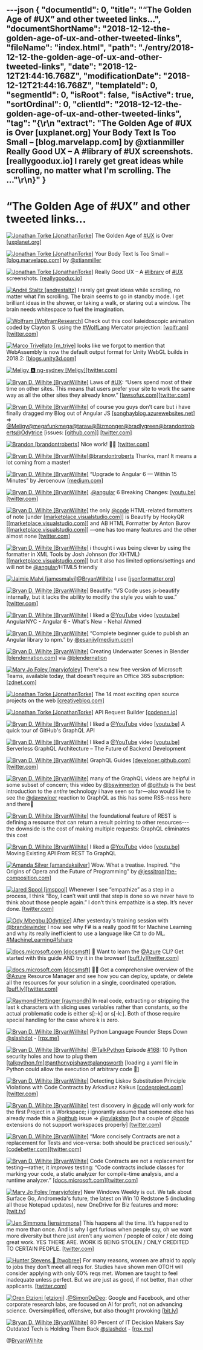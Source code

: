 ---json
{
  "documentId": 0,
  "title": "“The Golden Age of #UX” and other tweeted links…",
  "documentShortName": "2018-12-12-the-golden-age-of-ux-and-other-tweeted-links",
  "fileName": "index.html",
  "path": "./entry/2018-12-12-the-golden-age-of-ux-and-other-tweeted-links",
  "date": "2018-12-12T21:44:16.768Z",
  "modificationDate": "2018-12-12T21:44:16.768Z",
  "templateId": 0,
  "segmentId": 0,
  "isRoot": false,
  "isActive": true,
  "sortOrdinal": 0,
  "clientId": "2018-12-12-the-golden-age-of-ux-and-other-tweeted-links",
  "tag": "{\r\n  \"extract\": \"The Golden Age of #UX is Over [uxplanet.org] Your Body Text Is Too Small – [blog.marvelapp.com] by @xtianmiller Really Good UX – A #library of #UX screenshots. [reallygoodux.io] I rarely get great ideas while scrolling, no matter what I'm scrolling. The ...\"\r\n}"
}
---

# “The Golden Age of #UX” and other tweeted links…

[<img alt="Jonathan Torke [JonathanTorke]" src="https://songhay.blob.core.windows.net:443/shared-social-twitter/JonathanTorke.jpg">](https://jonathantorke.me/) The Golden Age of [#UX](http://twitter.com/search?q='%23UX) is Over [[uxplanet.org]](https://uxplanet.org/the-golden-age-of-ux-is-over-ac318099c5b9)

[<img alt="Jonathan Torke [JonathanTorke]" src="https://songhay.blob.core.windows.net:443/shared-social-twitter/JonathanTorke.jpg">](https://jonathantorke.me/) Your Body Text Is Too Small – [[blog.marvelapp.com]](https://blog.marvelapp.com/body-text-small/) by [@xtianmiller](http://twitter.com/@xtianmiller)

[<img alt="Jonathan Torke [JonathanTorke]" src="https://songhay.blob.core.windows.net:443/shared-social-twitter/JonathanTorke.jpg">](https://jonathantorke.me/) Really Good UX – A [#library](http://twitter.com/search?q='%23library) of [#UX](http://twitter.com/search?q='%23UX) screenshots. [[reallygoodux.io]](https://www.reallygoodux.io/)

[<img alt="André Staltz [andrestaltz]" src="https://songhay.blob.core.windows.net:443/shared-social-twitter/andrestaltz.jpg">](https://staltz.com/) I rarely get great ideas while scrolling, no matter what I'm scrolling. The brain seems to go in standby mode. I get brilliant ideas in the shower, or taking a walk, or staring out a window. The brain needs whitespace to fuel the imagination.

[<img alt="Wolfram [WolframResearch]" src="https://songhay.blob.core.windows.net:443/shared-social-twitter/WolframResearch.png">](http://www.wolfram.com/) Check out this cool kaleidoscopic animation coded by Clayton S. using the [#WolfLang](http://twitter.com/search?q='%23WolfLang) Mercator projection: [[wolfr.am]](https://wolfr.am/vxrXJfla)[[twitter.com]](https://twitter.com/WolframResearch/status/1017072545026269184/photo/1)

[<img alt="Marco Trivellato [m_trive]" src="https://songhay.blob.core.windows.net:443/shared-social-twitter/m_trive.jpeg">](https://twitter.com/m_trive) looks like we forgot to mention that WebAssembly is now the default output format for Unity WebGL builds in 2018.2: [[blogs.unity3d.com]](https://blogs.unity3d.com/2018/07/10/2018-2-is-now-available/)

[<img alt="Meligy 🅰️ ng-sydney [Meligy]" src="https://songhay.blob.core.windows.net:443/shared-social-twitter/Meligy.jpeg">](https://www.gurustop.net/)[[twitter.com]](https://twitter.com/JavaScriptDaily/status/1017074036797517824)

[<img alt="Bryan D. Wilhite [BryanWilhite]" src="https://songhay.blob.core.windows.net:443/shared-social-twitter/BryanWilhite.jpeg">](http://songhayblog.azurewebsites.net/) Laws of [#UX](http://twitter.com/search?q='%23UX): “Users spend most of their time on other sites. This means that users prefer your site to work the same way as all the other sites they already know.” [[lawsofux.com]](https://lawsofux.com/jakobs-law.html)[[twitter.com]](https://twitter.com/BryanWilhite/status/1017918427351023616/photo/1)

[<img alt="Bryan D. Wilhite [BryanWilhite]" src="https://songhay.blob.core.windows.net:443/shared-social-twitter/BryanWilhite.jpeg">](http://songhayblog.azurewebsites.net/) of course you guys don’t care but i have finally dragged my Blog out of Angular JS [[songhayblog.azurewebsites.net]](http://songhayblog.azurewebsites.net) => [@Meligy](http://twitter.com/@Meligy)[@megafunkmega](http://twitter.com/@megafunkmega)[@taraw](http://twitter.com/@taraw)[@Bizmonger](http://twitter.com/@Bizmonger)[@bradlygreen](http://twitter.com/@bradlygreen)[@brandontroberts](http://twitter.com/@brandontroberts)[@Odytrice](http://twitter.com/@Odytrice) [issues: [[github.com]](https://github.com/BryanWilhite/Songhay.Blog/issues)] [[twitter.com]](https://twitter.com/BryanWilhite/status/1017099204932452352/photo/1)

[<img alt="Brandon [brandontroberts]" src="https://songhay.blob.core.windows.net:443/shared-social-twitter/brandontroberts.jpg">](https://github.com/brandonroberts) Nice work! ✋🏿 [[twitter.com]](https://twitter.com/BryanWilhite/status/1017099204932452352)

[<img alt="Bryan D. Wilhite [BryanWilhite]" src="https://songhay.blob.core.windows.net:443/shared-social-twitter/BryanWilhite.jpeg">](http://songhayblog.azurewebsites.net/)[@brandontroberts](http://twitter.com/@brandontroberts) Thanks, man! It means a lot coming from a master!

[<img alt="Bryan D. Wilhite [BryanWilhite]" src="https://songhay.blob.core.windows.net:443/shared-social-twitter/BryanWilhite.jpeg">](http://songhayblog.azurewebsites.net/) “Upgrade to Angular 6 — Within 15 Minutes” by Jeroenouw [[medium.com]](https://medium.com/@jeroenouw/upgrade-to-angular-6-4520e46c682b)

[<img alt="Bryan D. Wilhite [BryanWilhite]" src="https://songhay.blob.core.windows.net:443/shared-social-twitter/BryanWilhite.jpeg">](http://songhayblog.azurewebsites.net/) .[@angular](http://twitter.com/@angular) 6 Breaking Changes: [[youtu.be]](https://youtu.be/bgQW4fJ0K1k?t=398)[[twitter.com]](https://twitter.com/BryanWilhite/status/1017554531251466240/photo/1)

[<img alt="Bryan D. Wilhite [BryanWilhite]" src="https://songhay.blob.core.windows.net:443/shared-social-twitter/BryanWilhite.jpeg">](http://songhayblog.azurewebsites.net/) the only [@code](http://twitter.com/@code) HTML-related formatters of note [under [[marketplace.visualstudio.com]](https://marketplace.visualstudio.com/search?target=VSCode&category=Formatters&sortBy=Downloads)] is Beautify by HookyQR [[[marketplace.visualstudio.com]](https://marketplace.visualstudio.com/items?itemName=HookyQR.beautify)] and AB HTML Formatter by Anton Burov [[[marketplace.visualstudio.com]](https://marketplace.visualstudio.com/items?itemName=zovorap.ab-html-formatter)] —one has too many features and the other almost none [[twitter.com]](https://twitter.com/BryanWilhite/status/1017525284482867200/photo/1)

[<img alt="Bryan D. Wilhite [BryanWilhite]" src="https://songhay.blob.core.windows.net:443/shared-social-twitter/BryanWilhite.jpeg">](http://songhayblog.azurewebsites.net/) i thought i was being clever by using the formatter in XML Tools by Josh Johnson (for XHTML) [[[marketplace.visualstudio.com]](https://marketplace.visualstudio.com/items?itemName=DotJoshJohnson.xml)] but it also has limited options/settings and will not be [@angular](http://twitter.com/@angular)/HTML5 friendly

[<img alt="Jaimie Malvi [jamesmalvi]" src="https://songhay.blob.core.windows.net:443/shared-social-twitter/jamesmalvi.png">](https://twitter.com/jamesmalvi)[@BryanWilhite](http://twitter.com/@BryanWilhite) I use [[jsonformatter.org]](https://jsonformatter.org/xml-formatter)

[<img alt="Bryan D. Wilhite [BryanWilhite]" src="https://songhay.blob.core.windows.net:443/shared-social-twitter/BryanWilhite.jpeg">](http://songhayblog.azurewebsites.net/) Beautify: “VS Code uses js-beautify internally, but it lacks the ability to modify the style you wish to use.” [[twitter.com]](https://twitter.com/BryanWilhite/status/1017527768609779712/photo/1)

[<img alt="Bryan D. Wilhite [BryanWilhite]" src="https://songhay.blob.core.windows.net:443/shared-social-twitter/BryanWilhite.jpeg">](http://songhayblog.azurewebsites.net/) I liked a [@YouTube](http://twitter.com/@YouTube) video [[youtu.be]](http://youtu.be/bgQW4fJ0K1k?a) AngularNYC - Angular 6 - What's New - Nehal Ahmed

[<img alt="Bryan D. Wilhite [BryanWilhite]" src="https://songhay.blob.core.windows.net:443/shared-social-twitter/BryanWilhite.jpeg">](http://songhayblog.azurewebsites.net/) “Complete beginner guide to publish an Angular library to npm.” by [@esanjiv](http://twitter.com/@esanjiv)[[medium.com]](https://medium.com/@esanjiv/complete-beginner-guide-to-publish-an-angular-library-to-npm-d42343801660)

[<img alt="Bryan D. Wilhite [BryanWilhite]" src="https://songhay.blob.core.windows.net:443/shared-social-twitter/BryanWilhite.jpeg">](http://songhayblog.azurewebsites.net/) Creating Underwater Scenes in Blender [[blendernation.com]](https://www.blendernation.com/2018/07/11/creating-underwater-scenes-in-blender/) via [@blendernation](http://twitter.com/@blendernation)

[<img alt="Mary Jo Foley [maryjofoley]" src="https://songhay.blob.core.windows.net:443/shared-social-twitter/maryjofoley.png">](http://blogs.zdnet.com/microsoft) There's a new free version of Microsoft Teams, available today, that doesn't require an Office 365 subscription: [[zdnet.com]](https://www.zdnet.com/article/microsoft-introduces-a-free-version-of-teams-going-head-to-head-with-slack/)

[<img alt="Jonathan Torke [JonathanTorke]" src="https://songhay.blob.core.windows.net:443/shared-social-twitter/JonathanTorke.jpg">](https://jonathantorke.me/) The 14 most exciting open source projects on the web [[creativebloq.com]](https://www.creativebloq.com/web-design/10-most-exciting-open-source-projects-web-4132351)

[<img alt="Jonathan Torke [JonathanTorke]" src="https://songhay.blob.core.windows.net:443/shared-social-twitter/JonathanTorke.jpg">](https://jonathantorke.me/) API Request Builder [[codepen.io]](https://codepen.io/terabaud/pen/MBYxay)

[<img alt="Bryan D. Wilhite [BryanWilhite]" src="https://songhay.blob.core.windows.net:443/shared-social-twitter/BryanWilhite.jpeg">](http://songhayblog.azurewebsites.net/) I liked a [@YouTube](http://twitter.com/@YouTube) video [[youtu.be]](http://youtu.be/6xO87LlijoQ?a) A quick tour of GitHub's GraphQL API

[<img alt="Bryan D. Wilhite [BryanWilhite]" src="https://songhay.blob.core.windows.net:443/shared-social-twitter/BryanWilhite.jpeg">](http://songhayblog.azurewebsites.net/) I liked a [@YouTube](http://twitter.com/@YouTube) video [[youtu.be]](http://youtu.be/PTphFRHJ3d0?a) Serverless GraphQL Architecture – The Future of Backend Development

[<img alt="Bryan D. Wilhite [BryanWilhite]" src="https://songhay.blob.core.windows.net:443/shared-social-twitter/BryanWilhite.jpeg">](http://songhayblog.azurewebsites.net/) GraphQL Guides [[developer.github.com]](https://developer.github.com/v4/guides/)[[twitter.com]](https://twitter.com/BryanWilhite/status/1017525958260080640/photo/1)

[<img alt="Bryan D. Wilhite [BryanWilhite]" src="https://songhay.blob.core.windows.net:443/shared-social-twitter/BryanWilhite.jpeg">](http://songhayblog.azurewebsites.net/) many of the GraphQL videos are helpful in some subset of concern; this video by [@bswinnerton](http://twitter.com/@bswinnerton) of [@github](http://twitter.com/@github) is the best introduction to the _entire_ technology i have seen so far—also would like to see the [@davewiner](http://twitter.com/@davewiner) reaction to GraphQL as this has some RSS-ness here and there🤠

[<img alt="Bryan D. Wilhite [BryanWilhite]" src="https://songhay.blob.core.windows.net:443/shared-social-twitter/BryanWilhite.jpeg">](http://songhayblog.azurewebsites.net/) the foundational feature of REST is defining a resource that can return a result pointing to other resources---the downside is the cost of making multiple requests: GraphQL eliminates this cost

[<img alt="Bryan D. Wilhite [BryanWilhite]" src="https://songhay.blob.core.windows.net:443/shared-social-twitter/BryanWilhite.jpeg">](http://songhayblog.azurewebsites.net/) I liked a [@YouTube](http://twitter.com/@YouTube) video [[youtu.be]](http://youtu.be/broQmxQAMjM?a) Moving Existing API From REST To GraphQL

[<img alt="Amanda Silver [amandaksilver]" src="https://songhay.blob.core.windows.net:443/shared-social-twitter/amandaksilver.jpg">](https://twitter.com/amandaksilver) Wow. What a treatise. Inspired. “the Origins of Opera and the Future of Programming” by [@jessitron](http://twitter.com/@jessitron)[[the-composition.com]](https://the-composition.com/the-origins-of-opera-and-the-future-of-programming-bcdaf8fbe960)

[<img alt="Jared Spool [jmspool]" src="https://songhay.blob.core.windows.net:443/shared-social-twitter/jmspool.jpg">](https://www.uie.com/) Whenever I see “empathize” as a step in a process, I think “Boy, I can’t wait until that step is done so we never have to think about those people again.” I don’t think empathize is a step. It’s never done. [[twitter.com]](https://twitter.com/jmspool/status/1017907202085085184/photo/1)

[<img alt="Ody Mbegbu [Odytrice]" src="https://songhay.blob.core.windows.net:443/shared-social-twitter/Odytrice.jpg">](https://medium.com/@odytrice) After yesterday's training session with [@brandewinder](http://twitter.com/@brandewinder) I now see why F# is a really good fit for Machine Learning and why its really inefficient to use a language like C# to do ML. [#MachineLearning](http://twitter.com/search?q='%23MachineLearning)[#fsharp](http://twitter.com/search?q='%23fsharp)

[<img alt="docs.microsoft.com [docsmsft]" src="https://songhay.blob.core.windows.net:443/shared-social-twitter/docsmsft.jpg">](https://docs.microsoft.com/en-us/) 🚀 Want to learn the [@Azure](http://twitter.com/@Azure) CLI? Get started with this guide AND try it in the browser! [[buff.ly]](https://buff.ly/2NbrYWC)[[twitter.com]](https://twitter.com/docsmsft/status/1018626772965961729/photo/1)

[<img alt="docs.microsoft.com [docsmsft]" src="https://songhay.blob.core.windows.net:443/shared-social-twitter/docsmsft.jpg">](https://docs.microsoft.com/en-us/) 👩‍🔬 Get a comprehensive overview of the [@Azure](http://twitter.com/@Azure) Resource Manager and see how you can deploy, update, or delete all the resources for your solution in a single, coordinated operation. [[buff.ly]](https://buff.ly/2mddFW6)[[twitter.com]](https://twitter.com/docsmsft/status/1018747571307794432/photo/1)

[<img alt="Raymond Hettinger [raymondh]" src="https://songhay.blob.core.windows.net:443/shared-social-twitter/raymondh.jpg">](https://rhettinger.wordpress.com/) In real code, extracting or stripping the last k characters with slicing uses variables rather than constants, so the actual problematic code is either s[:-k] or s[-k:]. Both of those require special handling for the case where k is zero.

[<img alt="Bryan D. Wilhite [BryanWilhite]" src="https://songhay.blob.core.windows.net:443/shared-social-twitter/BryanWilhite.jpeg">](http://songhayblog.azurewebsites.net/) Python Language Founder Steps Down [@slashdot](http://twitter.com/@slashdot) - [[rpx.me]](http://rpx.me/0Qddm)

[<img alt="Bryan D. Wilhite [BryanWilhite]" src="https://songhay.blob.core.windows.net:443/shared-social-twitter/BryanWilhite.jpeg">](http://songhayblog.azurewebsites.net/) .[@TalkPython](http://twitter.com/@TalkPython) Episode [#168](http://twitter.com/search?q='%23168): 10 Python security holes and how to plug them [[talkpython.fm]](https://talkpython.fm/episodes/show/168/10-python-security-holes-and-how-to-plug-them)[@anthonypjshaw](http://twitter.com/@anthonypjshaw)[@alangsworth](http://twitter.com/@alangsworth) [loading a yaml file in Python could allow the execution of arbitrary code 😬]

[<img alt="Bryan D. Wilhite [BryanWilhite]" src="https://songhay.blob.core.windows.net:443/shared-social-twitter/BryanWilhite.jpeg">](http://songhayblog.azurewebsites.net/) Detecting Liskov Substitution Principle Violations with Code Contracts by Arkadiusz Kaɫkus [[codeproject.com]](https://www.codeproject.com/Articles/1084933/Detecting-Liskov-Substitution-Principle-Violations)[[twitter.com]](https://twitter.com/BryanWilhite/status/1017923899504250881/photo/1)

[<img alt="Bryan D. Wilhite [BryanWilhite]" src="https://songhay.blob.core.windows.net:443/shared-social-twitter/BryanWilhite.jpeg">](http://songhayblog.azurewebsites.net/) test discovery in [@code](http://twitter.com/@code) will only work for the first Project in a Workspace; i ignorantly assume that someone else has already made this a [@github](http://twitter.com/@github) issue => [@pvlakshm](http://twitter.com/@pvlakshm) [but a couple of [@code](http://twitter.com/@code) extensions do not support workspaces properly] [[twitter.com]](https://twitter.com/BryanWilhite/status/1017456041393512448/photo/1)

[<img alt="Bryan D. Wilhite [BryanWilhite]" src="https://songhay.blob.core.windows.net:443/shared-social-twitter/BryanWilhite.jpeg">](http://songhayblog.azurewebsites.net/) “More concisely Contracts are not a replacement for Tests and vice-versa: both should be practiced seriously.” [[codebetter.com]](http://codebetter.com/patricksmacchia/2010/07/26/code-contracts-and-automatic-testing-are-pretty-much-the-same-thing/)[[twitter.com]](https://twitter.com/BryanWilhite/status/1017920080888283136/photo/1)

[<img alt="Bryan D. Wilhite [BryanWilhite]" src="https://songhay.blob.core.windows.net:443/shared-social-twitter/BryanWilhite.jpeg">](http://songhayblog.azurewebsites.net/) Code Contracts are not a replacement for testing—rather, it _improves_ testing: “Code contracts include classes for marking your code, a static analyzer for compile-time analysis, and a runtime analyzer.” [[docs.microsoft.com]](https://docs.microsoft.com/en-us/dotnet/framework/debug-trace-profile/code-contracts)[[twitter.com]](https://twitter.com/BryanWilhite/status/1017923897826553856/photo/1)

[<img alt="Mary Jo Foley [maryjofoley]" src="https://songhay.blob.core.windows.net:443/shared-social-twitter/maryjofoley.png">](http://blogs.zdnet.com/microsoft) New Windows Weekly is out. We talk about Surface Go, Andromeda's future, the latest on Win 10 Redstone 5 (including all those Notepad updates), new OneDrive for Biz features and more: [[twit.tv]](https://twit.tv/shows/windows-weekly/episodes/577)

[<img alt="Jen Simmons [jensimmons]" src="https://songhay.blob.core.windows.net:443/shared-social-twitter/jensimmons.jpg">](http://youtube.com/layoutland) This happens all the time. It’s happened to me more than once. And is why I get furious when people say, oh we want more diversity but there just aren’t any women / people of color / etc doing great work. YES THERE ARE. WORK IS BEING STOLEN / ONLY CREDITED TO CERTAIN PEOPLE. [[twitter.com]](https://twitter.com/ijeomaoluo/status/1017581227639898113)

[<img alt="Hunter Stevens 🍂 [twobree]" src="https://songhay.blob.core.windows.net:443/shared-social-twitter/twobree.jpg">](https://twitter.com/twobree) For many reasons, women are afraid to apply to jobs they don't meet all reqs for. Studies have shown men OTOH will consider applying with only 60% reqs met. Women are taught to feel inadequate unless perfect. But we are just as good, if not better, than other applicants. [[twitter.com]](https://twitter.com/SwiftOnSecurity/status/1017937952519966721)

[<img alt="Oren Etzioni [etzioni]" src="https://songhay.blob.core.windows.net:443/shared-social-twitter/etzioni.jpeg">](http://www.allenai.org/) .[@SimonDeDeo](http://twitter.com/@SimonDeDeo): Google and Facebook, and other corporate research labs, are focused on AI for profit, not on advancing science. Oversimplified, offensive, but also thought provoking [[bit.ly]](https://bit.ly/2Lj2iqy)

[<img alt="Bryan D. Wilhite [BryanWilhite]" src="https://songhay.blob.core.windows.net:443/shared-social-twitter/BryanWilhite.jpeg">](http://songhayblog.azurewebsites.net/) 80 Percent of IT Decision Makers Say Outdated Tech is Holding Them Back [@slashdot](http://twitter.com/@slashdot) - [[rpx.me]](http://rpx.me/lOddm)

@[BryanWilhite](https://twitter.com/BryanWilhite)
